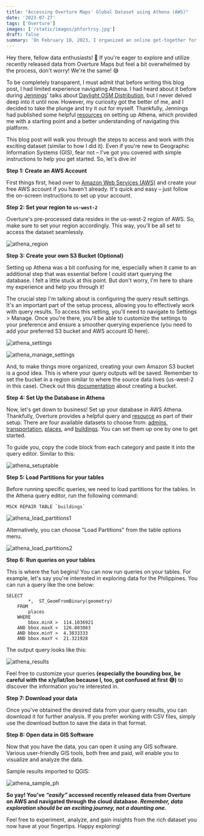 ```yaml
---
title: "Accessing Overture Maps' Global Dataset using Athena (AWS)"
date: '2023-07-27'
tags: ['Overture']
images: ['/static/images/phfortrsy.jpg']
draft: false
summary: 'On February 18, 2023, I organized an online get-together for all local chapters of YouthMappers in the Philippines. The Filipino YouthMappers community has grown over the years, so gathering them together helps nurture our community and creates a sense of belonging in the network. Also, part of this event is to collectively create a social impact to the communities in Turkey and Syria affected by the massive earthquake last February 6, 2023.'
---
```


Hey there, fellow data enthusiasts! 👋 If you're eager to explore and utilize recently released data from Overture Maps but feel a bit overwhelmed by the process, don't worry! We're the same! 😅

To be completely transparent, I must admit that before writing this blog post, I had limited experience navigating Athena. I had heard about it before during [Jennings](https://twitter.com/jennings_in_geo)' talks about [Daylight OSM Distribution](https://aws.amazon.com/blogs/publicsector/querying-daylight-openstreetmap-distribution-amazon-athena/), but I never delved deep into it until now. However, my curiosity got the better of me, and I decided to take the plunge and try it out for myself. Thankfully, Jennings had published some helpful [resources](https://github.com/jenningsanderson/aws-athena-workshop) on setting up Athena, which provided me with a starting point and a better understanding of navigating this platform.

This blog post will walk you through the steps to access and work with this exciting dataset (similar to how I did it). Even if you're new to Geographic Information Systems (GIS), fear not – I've got you covered with simple instructions to help you get started. So, let's dive in!

**Step 1: Create an AWS Account**

First things first, head over to [Amazon Web Services (AWS)](https://aws.amazon.com/?nc2=h_lg) and create your free AWS account if you haven't already. It's quick and easy – just follow the on-screen instructions to set up your account.

**Step 2: Set your region to `us-west-2`**

Overture's pre-processed data resides in the us-west-2 region of AWS. So, make sure to set your region accordingly. This way, you'll be all set to access the dataset seamlessly.

![athena_region](/static/images/athena_region.png)

**Step 3: Create your own S3 Bucket (Optional)**

Setting up Athena was a bit confusing for me, especially when it came to an additional step that was essential before I could start querying the database. I felt a little stuck at this point. But don't worry, I'm here to share my experience and help you through it!

The crucial step I'm talking about is configuring the query result settings. It's an important part of the setup process, allowing you to effectively work with query results. To access this setting, you'll need to navigate to Settings > Manage. Once you're there, you'll be able to customize the settings to your preference and ensure a smoother querying experience (you need to add your preferred S3 bucket and AWS account ID here).

![athena_settings](/static/images/athena_settings.png)

![athena_manage_settings](/static/images/athena_manage_settings.png)

And, to make things more organized, creating your own Amazon S3 bucket is a good idea. This is where your query outputs will be saved. Remember to set the bucket in a region similar to where the source data lives (us-west-2 in this case). Check out this [documentation](https://docs.aws.amazon.com/AmazonS3/latest/userguide/create-bucket-overview.html) about creating a bucket.

**Step 4: Set Up the Database in Athena**

Now, let's get down to business! Set up your database in AWS Athena. Thankfully, Overture provides a helpful query and [resource](https://github.com/OvertureMaps/data/tree/main) as part of their setup. There are four available datasets to choose from: [admins](https://github.com/OvertureMaps/data/blob/main/athena_setup_queries.sql#L20), [transportation](https://github.com/OvertureMaps/data/blob/main/athena_setup_queries.sql#L107), [places](https://github.com/OvertureMaps/data/blob/main/athena_setup_queries.sql#L77), and [buildings](https://github.com/OvertureMaps/data/blob/main/athena_setup_queries.sql#L51). You can set them up one by one to get started.

To guide you, copy the code block from each category and paste it into the query editor. Similar to this:

![athena_setuptable](/static/images/athena_setuptable.png)

**Step 5: Load Partitions for your tables**

Before running specific queries, we need to load partitions for the tables. In the Athena query editor, run the following command:

```
MSCK REPAIR TABLE `buildings`
```

![athena_load_partitions1](/static/images/athena_load_partitions1.png)

Alternatively, you can choose "Load Partitions" from the table options menu.

![athena_load_partitions2](/static/images/athena_load_partitions2.png)

**Step 6: Run queries on your tables**

This is where the fun begins! You can now run queries on your tables. For example, let's say you're interested in exploring data for the Philippines. You can run a query like the one below:

```
SELECT
        *,  ST_GeomFromBinary(geometry)
    FROM
        places
    WHERE
        bbox.minX >  114.1036921
    AND bbox.maxX <  126.803083
    AND bbox.minY >  4.3833333
    AND bbox.maxY <  21.321928
```

The output query looks like this:

![athena_results](/static/images/athena_results.png)

Feel free to customize your queries **(especially the bounding box, be careful with the x/y/lat/lon because I, too, got confused at first 😅)** to discover the information you're interested in.

**Step 7: Download your data**

Once you've obtained the desired data from your query results, you can download it for further analysis. If you prefer working with CSV files, simply use the download button to save the data in that format.

**Step 8: Open data in GIS Software**

Now that you have the data, you can open it using any GIS software. Various user-friendly GIS tools, both free and paid, will enable you to visualize and analyze the data.

Sample results imported to QGIS:

![athena_sample_ph](/static/images/athena_sample_ph.png)

**So yay! You've _“easily”_ accessed recently released data from Overture on AWS and navigated through the cloud database. _Remember, data exploration should be an exciting journey, not a daunting one._**

Feel free to experiment, analyze, and gain insights from the rich dataset you now have at your fingertips. Happy exploring!
